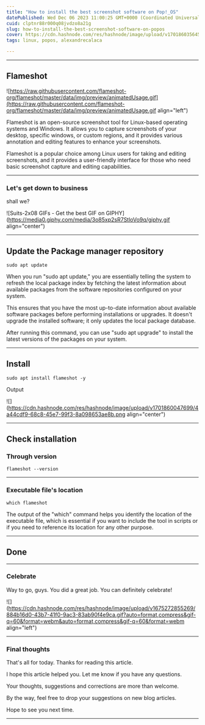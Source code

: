 ```yaml
---
title: "How to install the best screenshot software on Pop!_OS"
datePublished: Wed Dec 06 2023 11:00:25 GMT+0000 (Coordinated Universal Time)
cuid: clptnr88r000q08jvdzo8a21g
slug: how-to-install-the-best-screenshot-software-on-popos
cover: https://cdn.hashnode.com/res/hashnode/image/upload/v1701860356455/e3dc8405-5f3b-47c2-b6e8-543ba8ac237e.png
tags: linux, popos, alexandrecalaca

---
```


---

## Flameshot

![https://raw.githubusercontent.com/flameshot-org/flameshot/master/data/img/preview/animatedUsage.gif](https://raw.githubusercontent.com/flameshot-org/flameshot/master/data/img/preview/animatedUsage.gif align="left")

Flameshot is an open-source screenshot tool for Linux-based operating systems and Windows. It allows you to capture screenshots of your desktop, specific windows, or custom regions, and it provides various annotation and editing features to enhance your screenshots.

Flameshot is a popular choice among Linux users for taking and editing screenshots, and it provides a user-friendly interface for those who need basic screenshot capture and editing capabilities.

---

### **Let's get down to business**

shall we?

![Suits-2x08 GIFs - Get the best GIF on GIPHY](https://media0.giphy.com/media/3o85xp2sR7StloVo9q/giphy.gif align="center")

---

## Update the Package manager repository

```plaintext
sudo apt update
```

When you run "sudo apt update," you are essentially telling the system to refresh the local package index by fetching the latest information about available packages from the software repositories configured on your system.

This ensures that you have the most up-to-date information about available software packages before performing installations or upgrades. It doesn't upgrade the installed software; it only updates the local package database.

After running this command, you can use "sudo apt upgrade" to install the latest versions of the packages on your system.

---

## Install

```plaintext
sudo apt install flameshot -y
```

Output

![](https://cdn.hashnode.com/res/hashnode/image/upload/v1701860047699/4a44cdf9-68c8-45e7-99f3-8a098653ae8b.png align="center")

---

## Check installation

### Through version

```plaintext
flameshot --version
```

---

### Executable file's location

```plaintext
which flameshot
```

The output of the "which" command helps you identify the location of the executable file, which is essential if you want to include the tool in scripts or if you need to reference its location for any other purpose.

---

## Done

---

### Celebrate

Way to go, guys. You did a great job. You can definitely celebrate!

![](https://cdn.hashnode.com/res/hashnode/image/upload/v1675272855269/884b16d0-43b7-41f0-9ac3-83ab90f4e9ca.gif?auto=format,compress&gif-q=60&format=webm&auto=format,compress&gif-q=60&format=webm align="left")

---

### Final thoughts

That's all for today. Thanks for reading this article.

I hope this article helped you. Let me know if you have any questions.

Your thoughts, suggestions and corrections are more than welcome.

By the way, feel free to drop your suggestions on new blog articles.

Hope to see you next time.

---